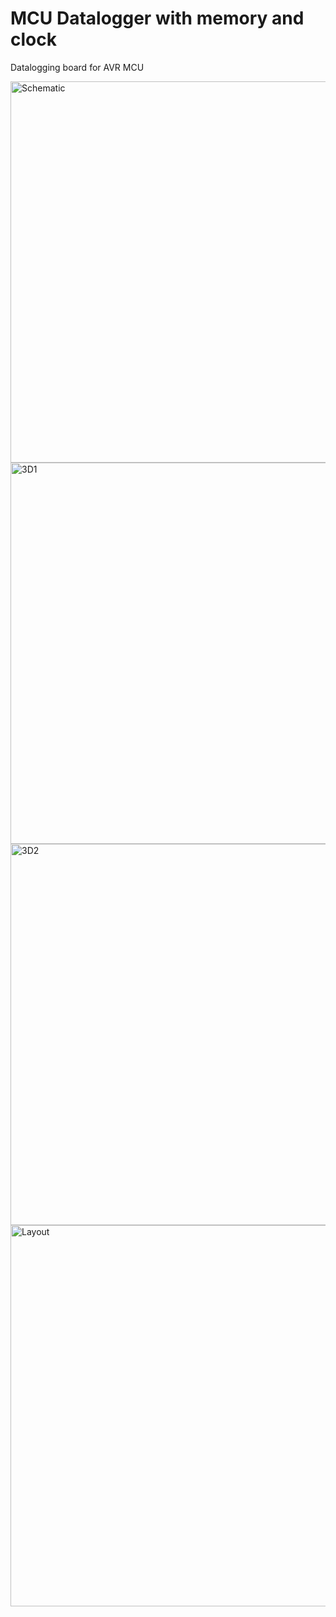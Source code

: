 # MCU Datalogger with memory and clock
Datalogging board for AVR MCU





<img width="610" alt="Schematic" src="https://github.com/DevMajed/Dattalogger_Board/assets/66625688/3cc01176-0c84-41bb-a68a-b83525bde863">

<img width="610" alt="3D1" src="https://github.com/DevMajed/Dattalogger_Board/assets/66625688/95b83f97-89db-4a08-b0f1-370714bec324">

<img width="610" alt="3D2" src="https://github.com/DevMajed/Dattalogger_Board/assets/66625688/567f35db-f68d-4597-80bb-cd99214853e9">

<img width="610" alt="Layout" src="https://github.com/DevMajed/Dattalogger_Board/assets/66625688/aa3f6726-ef92-4378-a58c-ed3204e1b854">


